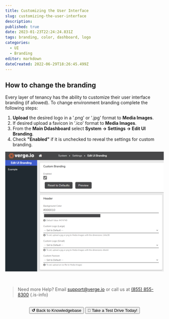 ```yaml
---
title: Customizing the User Interface
slug: customizing-the-user-interface
description: 
published: true
date: 2023-01-23T22:24:24.831Z
tags: branding, color, dashboard, logo
categories:
  - UI
  - Branding
editor: markdown
dateCreated: 2022-06-29T18:26:45.499Z
---
```


## How to change the branding
Every layer of tenancy has the ability to customize their user interface branding (if allowed). To change environment branding complete the following steps:

1. **Upload** the desired logo in a '.png' or '.jpg' format to **Media Images**.
1. If desired upload a favicon in '.ico' format to **Media Images**.
1. From the **Main Ddashboard** select **System -> Settings -> Edit UI Branding**.
1. Check **"Enabled"** if it is unchecked to reveal the settings for custom branding.

![edit-ui-branding.png](/public/edit-ui-branding.png)


<br>

> Need more Help? Email <a href="mailto:support@verge.io?subject=Support Inquiry" target="_blank" rel="noopener noreferrer">support@verge.io</a> or call us at <a href="tel:+855-855-8300">(855) 855-8300</a>
{.is-info}

<br>
<div style="text-align: center">
  <a href="https://wiki.verge.io/en/public/kb"><button class="button-grey"> <b>↺</b> Back to Knowledgebase</button></a>
<a href="https://www.verge.io/test-drive"><button class="button-orange">🚗 Take a Test Drive Today!</button></a>
</div>